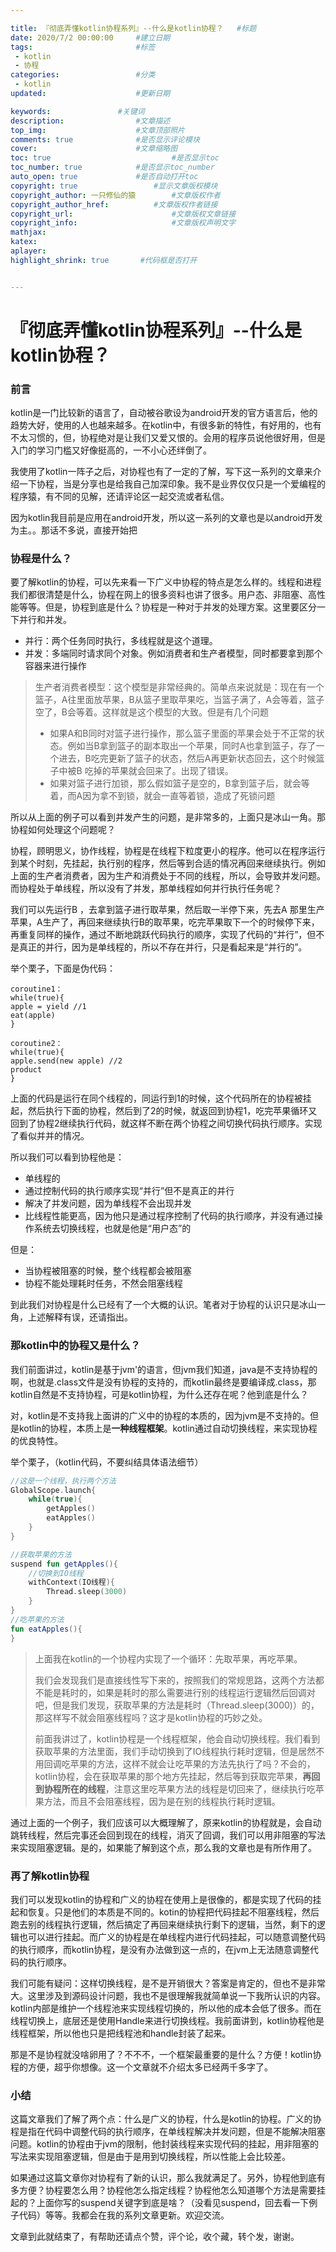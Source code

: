```yaml
---

title: 『彻底弄懂kotlin协程系列』--什么是kotlin协程？ 	#标题
date: 2020/7/2 00:00:00 	#建立日期
tags: 						#标签
 - kotlin
 - 协程 
categories:  				#分类
 - kotlin
updated: 					#更新日期

keywords:				#关键词
description:				#文章描述
top_img:					#文章顶部照片
comments: true				#是否显示评论模块
cover:						#文章缩略图
toc: true							#是否显示toc
toc_number: true			#是否显示toc_number
auto_open: true				#是否自动打开toc
copyright: true					#显示文章版权模块
copyright_author: 一只修仙的猿		#文章版权作者
copyright_author_href: 			#文章版权作者链接
copyright_url:						#文章版权文章链接
copyright_info:						#文章版权声明文字
mathjax:
katex:
aplayer:
highlight_shrink: true       #代码框是否打开


---
```




# 『彻底弄懂kotlin协程系列』--什么是kotlin协程？

### 前言

kotlin是一门比较新的语言了，自动被谷歌设为android开发的官方语言后，他的趋势大好，使用的人也越来越多。在kotlin中，有很多新的特性，有好用的，也有不太习惯的，但，协程绝对是让我们又爱又恨的。会用的程序员说他很好用，但是入门的学习门槛又好像挺高的，一不小心还绊倒了。

我使用了kotlin一阵子之后，对协程也有了一定的了解，写下这一系列的文章来介绍一下协程，当是分享也是给我自己加深印象。我不是业界仅仅只是一个爱编程的程序猿，有不同的见解，还请评论区一起交流或者私信。

因为kotlin我目前是应用在android开发，所以这一系列的文章也是以android开发为主。。那话不多说，直接开始把

### 协程是什么？

要了解kotlin的协程，可以先来看一下广义中协程的特点是怎么样的。线程和进程我们都很清楚是什么，协程在网上的很多资料也讲了很多。用户态、非阻塞、高性能等等。但是，协程到底是什么？协程是一种对于并发的处理方案。这里要区分一下并行和并发。

- 并行：两个任务同时执行，多线程就是这个道理。
- 并发：多端同时请求同个对象。例如消费者和生产者模型，同时都要拿到那个容器来进行操作

> 生产者消费者模型：这个模型是非常经典的。简单点来说就是：现在有一个篮子，A往里面放苹果，B从篮子里取苹果吃，当篮子满了，A会等着，篮子空了，B会等着。这样就是这个模型的大致。但是有几个问题
>
> - 如果A和B同时对篮子进行操作，那么篮子里面的苹果会处于不正常的状态。例如当B拿到篮子的副本取出一个苹果，同时A也拿到篮子，存了一个进去，B吃完更新了篮子的状态，然后A再更新状态回去，这个时候篮子中被B 吃掉的苹果就会回来了。出现了错误。
> - 如果对篮子进行加锁，那么假如篮子是空的，B拿到篮子后，就会等着，而A因为拿不到锁，就会一直等着锁，造成了死锁问题

所以从上面的例子可以看到并发产生的问题，是非常多的，上面只是冰山一角。那协程如何处理这个问题呢？

协程，顾明思义，协作线程，协程是在线程下粒度更小的程序。他可以在程序运行到某个时刻，先挂起，执行别的程序，然后等到合适的情况再回来继续执行。例如上面的生产者消费者，因为生产和消费处于不同的线程，所以，会导致并发问题。而协程处于单线程，所以没有了并发，那单线程如何并行执行任务呢？

我们可以先运行B ，去拿到篮子进行取苹果，然后取一半停下来，先去A 那里生产苹果，A生产了，再回来继续执行B的取苹果，吃完苹果取下一个的时候停下来，再重复同样的操作，通过不断地跳跃代码执行的顺序，实现了代码的“并行”，但不是真正的并行，因为是单线程的，所以不存在并行，只是看起来是“并行的”。

举个栗子，下面是伪代码：

```
coroutine1：
while(true){
apple = yield //1
eat(apple)
}

coroutine2：
while(true){
apple.send(new apple) //2
product
}
```

上面的代码是运行在同个线程的，同运行到1的时候，这个代码所在的协程被挂起，然后执行下面的协程，然后到了2的时候，就返回到协程1，吃完苹果循环又回到了协程2继续执行代码，就这样不断在两个协程之间切换代码执行顺序。实现了看似并并的情况。

所以我们可以看到协程他是：

- 单线程的
- 通过控制代码的执行顺序实现“并行”但不是真正的并行
- 解决了并发问题，因为单线程不会出现并发
- 比线程性能更高，因为他只是通过程序控制了代码的执行顺序，并没有通过操作系统去切换线程，也就是他是“用户态”的

但是：

- 当协程被阻塞的时候，整个线程都会被阻塞
- 协程不能处理耗时任务，不然会阻塞线程

到此我们对协程是什么已经有了一个大概的认识。笔者对于协程的认识只是冰山一角，上述解释有误，还请指出。



### 那kotlin中的协程又是什么？

我们前面讲过，kotlin是基于jvm'的语言，但jvm我们知道，java是不支持协程的啊，也就是.class文件是没有协程的支持的，而kotlin最终是要编译成.class，那kotlin自然是不支持协程，可是kotlin协程，为什么还存在呢？他到底是什么？

对，kotlin是不支持我上面讲的广义中的协程的本质的，因为jvm是不支持的。但是kotlin的协程，本质上是**一种线程框架**。kotlin通过自动切换线程，来实现协程的优良特性。

举个栗子，（kotlin代码，不要纠结具体语法细节）

```kotlin
//这是一个线程，执行两个方法
GlobalScope.launch{
	while(true){
		getApples() 
		eatApples()
	}
}

//获取苹果的方法
suspend fun getApples(){
    //切换到IO线程
    withContext(IO线程){
        Thread.sleep(3000)
    }    
}
//吃苹果的方法
fun eatApples(){
}
```

>上面我在kotlin的一个协程内实现了一个循环：先取苹果，再吃苹果。
>
>我们会发现我们是直接线性写下来的，按照我们的常规思路，这两个方法都不能是耗时的，如果是耗时的那么需要进行别的线程运行逻辑然后回调对吧，但是我们发现，获取苹果的方法是耗时（Thread.sleep(3000)）的，那这样写不就会阻塞线程吗？这才是kotlin协程的巧妙之处。
>
>前面我讲过了，kotlin协程是一个线程框架，他会自动切换线程。我们看到获取苹果的方法里面，我们手动切换到了IO线程执行耗时逻辑，但是居然不用回调吃苹果的方法，这样不就会让吃苹果的方法先执行了吗？不会的，kotlin协程，会在获取苹果的那个地方先挂起，然后等到获取完苹果，**再回到协程所在的线程**，注意这里吃苹果方法的线程是切回来了，继续执行吃苹果方法，而且不会阻塞线程，因为是在别的线程执行耗时逻辑。

通过上面的一个例子，我们应该可以大概理解了，原来kotlin的协程就是，会自动跳转线程，然后完事还会回到现在的线程，消灭了回调，我们可以用非阻塞的写法来实现阻塞逻辑。是的，如果能了解到这个点，那么我的文章也是有所作用了。

### 再了解kotlin协程

我们可以发现kotlin的协程和广义的协程在使用上是很像的，都是实现了代码的挂起和恢复。只是他们的本质是不同的。kotin的协程把代码挂起不阻塞线程，然后跑去别的线程执行逻辑，然后搞定了再回来继续执行剩下的逻辑，当然，剩下的逻辑也可以进行挂起。而广义的协程是在单线程内进行代码挂起，可以随意调整代码的执行顺序，而kotlin协程，是没有办法做到这一点的，在jvm上无法随意调整代码的执行顺序。

我们可能有疑问：这样切换线程，是不是开销很大？答案是肯定的，但也不是非常大。这里涉及到源码设计问题，我也不是很理解我就简单说一下我所认识的内容。kotlin内部是维护一个线程池来实现线程切换的，所以他的成本会低了很多。而在线程切换上，底层还是使用Handle来进行切换线程。我前面讲到，kotlin协程他是线程框架，所以他也只是把线程池和handle封装了起来。

那是不是协程就没啥卵用了？不不不，一个框架最重要的是什么？方便！kotlin协程的方便，超乎你想像。这一个文章就不介绍太多已经两千多字了。

### 小结

这篇文章我们了解了两个点：什么是广义的协程，什么是kotlin的协程。广义的协程是指在代码中调整代码的执行顺序，在单线程解决并发问题，但是不能解决阻塞问题。kotlin的协程由于jvm的限制，他封装线程来实现代码的挂起，用非阻塞的写法来实现阻塞逻辑，但是由于是用到切换线程，所以性能上会比较差。

如果通过这篇文章你对协程有了新的认识，那么我就满足了。另外，协程他到底有多方便？协程要怎么用？协程他怎么指定线程？协程他怎么知道哪个方法是需要挂起的？上面你写的suspend关键字到底是啥？（没看见suspend，回去看一下例子代码）等等。我都会在我的系列文章更新。欢迎交流。

文章到此就结束了，有帮助还请点个赞，评个论，收个藏，转个发，谢谢。



